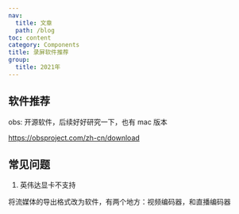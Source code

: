 ```yaml
---
nav:
  title: 文章
  path: /blog
toc: content
category: Components
title: 录屏软件推荐
group:
  title: 2021年
---
```


## 软件推荐

obs: 开源软件，后续好好研究一下，也有 mac 版本

<https://obsproject.com/zh-cn/download>

## 常见问题

1. 英伟达显卡不支持

将流媒体的导出格式改为软件，有两个地方：视频编码器，和直播编码器
